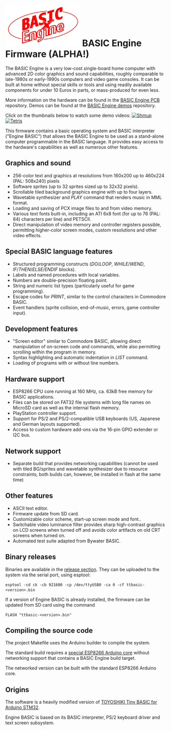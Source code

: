 # ![BASIC Engine logo](./doc/basic_engine_small.png) BASIC Engine Firmware (ALPHA!)

The BASIC Engine is a very low-cost single-board home computer with advanced
2D color graphics and sound capabilities, roughly comparable to late-1980s
or early-1990s computers and video game consoles.  It can be built at home
without special skills or tools and using readily available components for
under 10 Euros in parts, or mass-produced for even less.

More information on the hardware can be found in the
[BASIC Engine PCB](https://github.com/uli/basicengine-pcb) repository.
Demos can be found at the [BASIC Engine demos](https://github.com/uli/basicengine-demos)
repository.

Click on the thumbnails below to watch some demo videos:
[![Shmup](http://img.youtube.com/vi/WEeHVyWH8rQ/0.jpg)](http://www.youtube.com/watch?v=WEeHVyWH8rQ "BASIC Engine Shmup Demo")
[![Tetris](http://img.youtube.com/vi/0ZsucdE6l2o/0.jpg)](http://www.youtube.com/watch?v=0ZsucdE6l2o "BASIC Engine Tetris Demo")

This firmware contains a basic operating system and BASIC interpreter
("Engine BASIC") that allows the BASIC Engine to be used as a stand-alone
computer programmable in the BASIC language.  It provides easy access to the
hardware's capabilities as well as numerous other features.

## Graphics and sound

- 256-color text and graphics at resolutions from 160x200 up to 460x224
  (PAL: 508x240) pixels
- Software sprites (up to 32 sprites sized up to 32x32 pixels).
- Scrollable tiled background graphics engine with up to four layers.
- Wavetable synthesizer and *PLAY* command that renders music in MML format.
- Loading and saving of PCX image files to and from video memory.
- Various text fonts built-in, including an ATI 6x8 font (for up to 76 (PAL:
  84) characters per line) and PETSCII.
- Direct manipulation of video memory and controller registers possible,
  permitting higher-color screen modes, custom resolutions and other
  video effects.

## Special BASIC language features

- Structured programming constructs (*DO*/*LOOP*, *WHILE*/*WEND*,
  *IF*/*THEN*/*ELSE*/*ENDIF* blocks).
- Labels and named procedures with local variables.
- Numbers are double-precision floating point.
- String and numeric list types (particularly useful for game programming).
- Escape codes for *PRINT*, similar to the control characters in Commodore BASIC.
- Event handlers (sprite collision, end-of-music, errors, game controller input).

## Development features

- "Screen editor" similar to Commodore BASIC, allowing direct manipulation
  of on-screen code and commands, while also permitting scrolling within the
  program in memory.
- Syntax highlighting and automatic indentation in *LIST* command.
- Loading of programs with or without line numbers.

## Hardware support

- ESP8266 CPU core running at 160 MHz, ca. 63kB free memory for BASIC
  applications.
- Files can be stored on FAT32 file systems with long file names on MicroSD
  card as well as the internal flash memory.
- PlayStation controller support.
- Support for PS/2 and PS/2-compatible USB keyboards (US, Japanese and
  German layouts supported).
- Access to custom hardware add-ons via the 16-pin GPIO extender or I2C bus.

## Network support

- Separate build that provides networking capabilities (cannot be used with
  tiled BG/sprites and wavetable synthesizer due to resource constraints;
  both builds can, however, be installed in flash at the same time)

## Other features

- ASCII text editor.
- Firmware update from SD card.
- Customizable color scheme, start-up screen mode and font..
- Switchable video luminance filter provides sharp high-contrast graphics on
  LCD screens when turned off and avoids color artifacts on old CRT screens
  when turned on.
- Automated test suite adapted from Bywater BASIC.

## Binary releases

Binaries are available in the [release section](https://github.com/uli/basicengine-firmware/releases).
They can be uploaded to the system via the serial port, using esptool:

```
esptool -cd ck -cb 921600 -cp /dev/ttyUSB0 -ca 0 -cf ttbasic-<version>.bin
```

If a version of Engine BASIC is already installed, the firmware can be
updated from SD card using the command

```
FLASH "ttbasic-<version>.bin"
```

## Compiling the source code

The project Makefile uses the Arduino builder to compile the system.

The standard build requires a [special ESP8266 Arduino
core](https://github.com/uli/Arduino_nowifi) without networking support that
contains a BASIC Engine build target.

The networked version can be built with the standard ESP8266 Arduino core.

## Origins
The software is a heavily modified version of
[TOYOSHIKI Tiny BASIC for Arduino STM32](https://github.com/Tamakichi/ttbasic_arduino/tree/ttbasic_arduino_ps2_ntsc).

Engine BASIC is based on its BASIC interpreter, PS/2 keyboard driver and
text screen subsystem.

